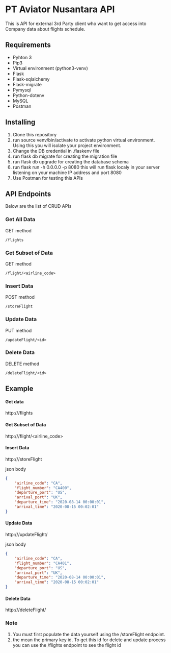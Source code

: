 # PT Aviator Nusantara API

This is API for external 3rd Party client who want to get access into Company data about flights schedule.

## Requirements
- Pyhton 3
- Pip3
- Virtual environment (python3-venv)
- Flask
- Flask-sqlalchemy
- Flask-migrate
- Pymysql
- Python-dotenv
- MySQL
- Postman

## Installing
1. Clone this repository
2. run source venv/bin/activate to activate python virtual environment. Using this you will isolate your project environment.
3. Change the DB credential in .flaskenv file
4. run flask db migrate for creating the migration file
5. run flask db upgrade for creating the database schema
6. run flask run -h 0.0.0.0 -p 8080 this will run flask localy in your server listening on your machine IP address and port 8080
7. Use Postman for testing this APIs

## API Endpoints
Below are the list of CRUD APIs

### Get All Data
GET method
```
/flights
```
### Get Subset of Data
GET method
```
/flight/<airline_code>
```
### Insert Data
POST method
```
/storeFlight
```
### Update Data
PUT method
```
/updateFlight/<id>
```
### Delete Data
DELETE method
```
/deleteFlight/<id>
```

## Example
#### Get data
http://<ip>/flights

#### Get Subset of Data
http://<ip>/flight/<airline_code>

#### Insert Data
http://<ip>/storeFlight

json body
```json
{
    "airline_code": "CA",
    "flight_number": "CA400",
    "departure_port": "US",
    "arrival_port": "UK",
    "departure_time": "2020-08-14 00:00:01",
    "arrival_time": "2020-08-15 00:02:01"
}
```
#### Update Data
http://<ip>/updateFlight/<id>

json body
```json
{
    "airline_code": "CA",
    "flight_number": "CA401",
    "departure_port": "US",
    "arrival_port": "UK",
    "departure_time": "2020-08-14 00:00:01",
    "arrival_time": "2020-08-15 00:02:01"
}
```
#### Delete Data
http://<ip>/deleteFlight/<id>

### Note
1. You must first populate the data yourself using the /storeFlight endpoint.
2. the <id> mean the primary key id. To get this id for delete and update process you can use the /flights endpoint to see the flight id
